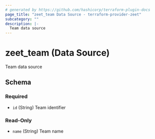 ```yaml
---
# generated by https://github.com/hashicorp/terraform-plugin-docs
page_title: "zeet_team Data Source - terraform-provider-zeet"
subcategory: ""
description: |-
  Team data source
---
```


# zeet_team (Data Source)

Team data source



<!-- schema generated by tfplugindocs -->
## Schema

### Required

- `id` (String) Team identifier

### Read-Only

- `name` (String) Team name

